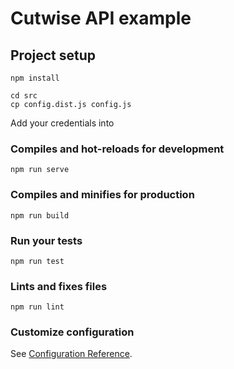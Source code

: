 # Cutwise API example

## Project setup
```
npm install
````

```
cd src
cp config.dist.js config.js
````
Add your credentials into

### Compiles and hot-reloads for development
```
npm run serve
```

### Compiles and minifies for production
```
npm run build
```

### Run your tests
```
npm run test
```

### Lints and fixes files
```
npm run lint
```

### Customize configuration
See [Configuration Reference](https://cli.vuejs.org/config/).
